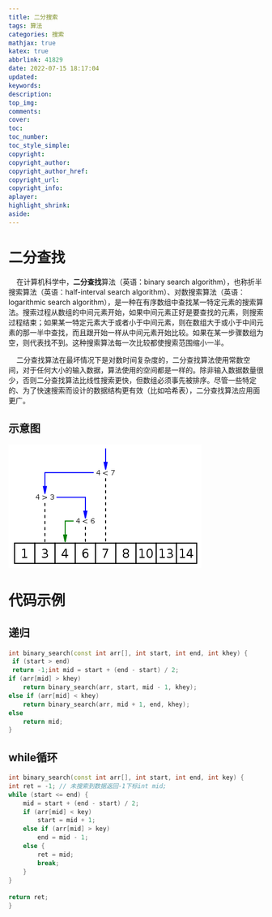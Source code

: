 ```yaml
---
title: 二分搜索
tags: 算法
categories: 搜索
mathjax: true
katex: true
abbrlink: 41829
date: 2022-07-15 18:17:04
updated:
keywords:
description:
top_img:
comments:
cover:
toc:
toc_number:
toc_style_simple:
copyright:
copyright_author:
copyright_author_href:
copyright_url:
copyright_info:
aplayer:
highlight_shrink:
aside:
---
```


# 二分查找

    在计算机科学中，**二分查找**算法（英语：binary search algorithm），也称折半搜索算法（英语：half-interval search algorithm）、对数搜索算法（英语：logarithmic search algorithm），是一种在有序数组中查找某一特定元素的搜索算法。搜索过程从数组的中间元素开始，如果中间元素正好是要查找的元素，则搜索过程结束；如果某一特定元素大于或者小于中间元素，则在数组大于或小于中间元素的那一半中查找，而且跟开始一样从中间元素开始比较。如果在某一步骤数组为空，则代表找不到。这种搜索算法每一次比较都使搜索范围缩小一半。

    二分查找算法在最坏情况下是对数时间复杂度的，二分查找算法使用常数空间，对于任何大小的输入数据，算法使用的空间都是一样的。除非输入数据数量很少，否则二分查找算法比线性搜索更快，但数组必须事先被排序。尽管一些特定的、为了快速搜索而设计的数据结构更有效（比如哈希表），二分查找算法应用面更广。

## 示意图

![/img/二分.jpg](/img/二分搜索.png)

# 代码示例

## 递归

```cpp
int binary_search(const int arr[], int start, int end, int khey) {
 if (start > end)
 return -1;int mid = start + (end - start) / 2; 
if (arr[mid] > khey)
    return binary_search(arr, start, mid - 1, khey);
else if (arr[mid] < khey)
    return binary_search(arr, mid + 1, end, khey);
else
    return mid;
}
```

## while循环

```cpp
int binary_search(const int arr[], int start, int end, int key) {
int ret = -1; // 未搜索到数据返回-1下标int mid;
while (start <= end) {
    mid = start + (end - start) / 2; 
    if (arr[mid] < key)
        start = mid + 1;
    else if (arr[mid] > key)
        end = mid - 1;
    else {            
        ret = mid;  
        break;
    }
}

return ret;
}
```
